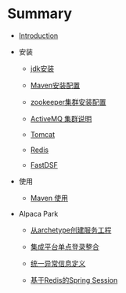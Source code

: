 # Summary

* [Introduction](README.md)

* 安装
    
    * [jdk安装](/cn/install/install_jdk.md)
    
    * [Maven安装配置](cn/install/install_maven.md)
    
    * [zookeeper集群安装配置](cn/install/install_zookeeper.md)
    
    * [ActiveMQ 集群说明](cn/install/install_activemq.md)
    
    * [Tomcat](cn/install/install_tomcat.md)
    
    * [Redis](cn/install/install_redis.md)
    
    * [FastDSF](cn/install/install_dsf.md)

* 使用
    
    * [Maven 使用](cn/usage/useage_maven.md)

* Alpaca Park
    
    * [从archetype创建服务工程](cn/park/new_service_project_from_archetype.md)
    
    * [集成平台单点登录整合](cn/park/euler_sso_filter.md)
    
    * [统一异常信息定义](cn/park/park_error_mvc_onfiguration.md)
    
    * [基于Redis的Spring Session](/cn/park/spring_session_redis.md)